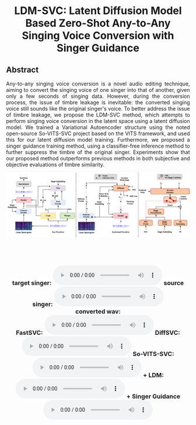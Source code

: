 # <center> LDM-SVC: Latent Diffusion Model Based Zero-Shot Any-to-Any Singing Voice Conversion with Singer Guidance </center>
## Abstract
<div style="text-align: justify"> Any-to-any singing voice conversion is a novel audio editing technique, aiming to convert the singing voice of one singer into that of another, given only a few seconds of singing data. However, during the conversion process, the issue of timbre leakage is inevitable: the converted singing voice still sounds like the original singer's voice. To better address the issue of timbre leakage, we propose the LDM-SVC method, which attempts to perform singing voice conversion in the latent space using a latent diffusion model. We trained a Variational Autoencoder structure using the noted open-source So-VITS-SVC project based on the VITS framework, and used this for our latent diffusion model training. Furthermore, we proposed a singer guidance training method, using a classifier-free inference method to further suppress the timbre of the original singer. Experiments show that our proposed method outperforms previous methods in both subjective and objective evaluations of timbre similarity.
</div> 

![arch](images/pic1.png)

<body>

<br>
<div align="center">
<h3>  <br>target singer: 
    <audio src="https://github.com/zzftts/zzftts.github.io/raw/main/voice_conversion/sample3/8630_305213_000011_000000.wav" controls="controls"></audio>  
    source singer: 
    <audio src="https://github.com/zzftts/zzftts.github.io/raw/main/voice_conversion/sample3/8630_305213_000011_000000.wav" controls="controls"></audio>
    <br> converted wav: <br>
    FastSVC: 
    <audio src="https://github.com/zzftts/zzftts.github.io/raw/main/voice_conversion/sample3/convert/LJ005-0218.wav" controls="controls"></audio>
    DiffSVC:
    <audio src="https://github.com/zzftts/zzftts.github.io/raw/main/voice_conversion/sample3/convert/LJ007-0143.wav" controls="controls"></audio>
    So-VITS-SVC: 
    <audio src="https://github.com/zzftts/zzftts.github.io/raw/main/voice_conversion/sample3/convert/LJ008-0295.wav" controls="controls"></audio>
    + LDM:
    <audio src="https://github.com/zzftts/zzftts.github.io/raw/main/voice_conversion/sample3/convert/LJ016-0027.wav" controls="controls"></audio>
    + Singer Guidance 
    <audio src="https://github.com/zzftts/zzftts.github.io/raw/main/voice_conversion/sample3/convert/LJ019-0057.wav" controls="controls"></audio> <br>
    <!-- <audio src="https://github.com/zzftts/zzftts.github.io/raw/main/voice_conversion/sample3/convert/LJ033-0170.wav" controls="controls"></audio> 
    <audio src="https://github.com/zzftts/zzftts.github.io/raw/main/voice_conversion/sample3/convert/LJ035-0157.wav" controls="controls"></audio> 
    <audio src="https://github.com/zzftts/zzftts.github.io/raw/main/voice_conversion/sample3/convert/LJ036-0163.wav" controls="controls"></audio> 
    <audio src="https://github.com/zzftts/zzftts.github.io/raw/main/voice_conversion/sample3/convert/LJ040-0175.wav" controls="controls"></audio> -->
</h3>
</div> 